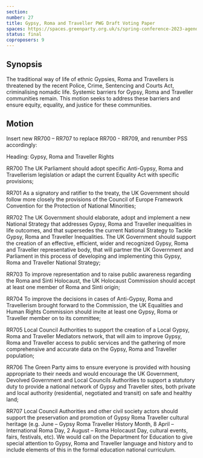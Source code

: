 ```yaml
---
section:
number: 27
title: Gypsy, Roma and Traveller PWG Draft Voting Paper
spaces: https://spaces.greenparty.org.uk/s/spring-conference-2023-agenda-forum/?contentId=118410
status: final
coproposers: 9
---
```

## Synopsis
The traditional way of life of ethnic Gypsies, Roma and Travellers is threatened by the recent Police, Crime, Sentencing and Courts Act, criminalising nomadic life. Systemic barriers for Gypsy, Roma and Traveller communities remain. This motion seeks to address these barriers and ensure equity, equality, and justice for these communities.

## Motion
Insert new RR700 – RR707 to replace RR700 - RR709, and renumber PSS accordingly:

Heading: Gypsy, Roma and Traveller Rights

RR700 The UK Parliament should adopt specific Anti-Gypsy, Roma and Travellerism legislation or adapt the current Equality Act with specific provisions;

RR701 As a signatory and ratifier to the treaty, the UK Government should follow more closely the provisions of the Council of Europe Framework Convention for the Protection of National Minorities;

RR702 The UK Government should elaborate, adopt and implement a new National Strategy that addresses Gypsy, Roma and Traveller inequalities in life outcomes, and that supersedes the current National Strategy to Tackle Gypsy, Roma and Traveller Inequalities.  The UK Government should support the creation of an effective, efficient, wider and recognized Gypsy, Roma and Traveller representative body, that will partner the UK Government and Parliament in this process of developing and implementing this Gypsy, Roma and Traveller National Strategy;

RR703 To improve representation and to raise public awareness regarding the Roma and Sinti Holocaust, the UK Holocaust Commission should accept at least one member of Roma and Sinti origin;

RR704 To improve the decisions in cases of Anti-Gypsy, Roma and Travellerism brought forward to the Commission, the UK Equalities and Human Rights Commission should invite at least one Gypsy, Roma or Traveller member on to its committee;

RR705 Local Council Authorities to support the creation of a Local Gypsy, Roma and Traveller Mediators network, that will aim to improve Gypsy, Roma and Traveller access to public services and the gathering of more comprehensive and accurate data on the Gypsy, Roma and Traveller population;

RR706 The Green Party aims to ensure everyone is provided with housing appropriate to their needs and would encourage the UK Government, Devolved Government and Local Councils Authorities to support a statutory duty to provide a national network of Gypsy and Traveller sites, both private and local authority (residential, negotiated and transit) on safe and healthy land;

RR707 Local Council Authorities and other civil society actors should support the preservation and promotion of Gypsy Roma Traveller cultural heritage (e.g. June – Gypsy Roma Traveller History Month, 8 April – International Roma Day, 2 August – Roma Holocaust Day, cultural events, fairs, festivals, etc).  We would call on the Department for Education to give special attention to Gypsy, Roma and Traveller language and history and to include elements of this in the formal education national curriculum.
